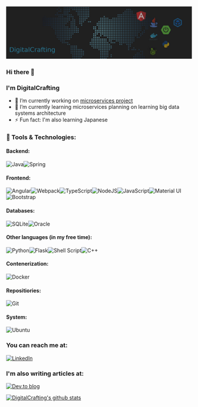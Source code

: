 ![Header](github_banner.jpg "Header")

### Hi there 👋

### I'm DigitalCrafting
- 🔭 I’m currently working on [microservices project](https://github.com/DigitalCrafting/microservices-the-one-project)
- 🌱 I’m currently learning microservices planning on learning big data systems architecture
- ⚡ Fun fact: I'm also learning Japanese

### 🔧 Tools & Technologies:

#### Backend:

<img alt="Java" src="https://img.shields.io/badge/java-%23ED8B00.svg?&style=for-the-badge&logo=java&logoColor=white"/><img alt="Spring" src="https://img.shields.io/badge/spring%20-%236DB33F.svg?&style=for-the-badge&logo=spring&logoColor=white"/>

#### Frontend:

<img alt="Angular" src="https://img.shields.io/badge/angular%20-%23DD0031.svg?&style=for-the-badge&logo=angular&logoColor=white"/><img alt="Webpack" src="https://img.shields.io/badge/webpack%20-%238DD6F9.svg?&style=for-the-badge&logo=webpack&logoColor=black" /><img alt="TypeScript" src="https://img.shields.io/badge/typescript%20-%23007ACC.svg?&style=for-the-badge&logo=typescript&logoColor=white"/><img alt="NodeJS" src="https://img.shields.io/badge/node.js%20-%2343853D.svg?&style=for-the-badge&logo=node.js&logoColor=white"/><img alt="JavaScript" src="https://img.shields.io/badge/javascript%20-%23323330.svg?&style=for-the-badge&logo=javascript&logoColor=%23F7DF1E"/><img alt="Material UI" src="https://img.shields.io/badge/material%20ui%20-%230081CB.svg?&style=for-the-badge&logo=material-ui&logoColor=white"/><img alt="Bootstrap" src="https://img.shields.io/badge/bootstrap%20-%23563D7C.svg?&style=for-the-badge&logo=bootstrap&logoColor=white"/>

#### Databases:

<img alt="SQLite" src ="https://img.shields.io/badge/sqlite-%2307405e.svg?&style=for-the-badge&logo=sqlite&logoColor=white"/><img alt="Oracle" src ="https://img.shields.io/badge/oracle%20-%23F00000.svg?&style=for-the-badge&logo=oracle&logoColor=white" />

#### Other languages (in my free time):

<img alt="Python" src="https://img.shields.io/badge/python%20-%2314354C.svg?&style=for-the-badge&logo=python&logoColor=white"/><img alt="Flask" src="https://img.shields.io/badge/flask%20-%23000.svg?&style=for-the-badge&logo=flask&logoColor=white"/><img alt="Shell Script" src="https://img.shields.io/badge/shell_script%20-%23121011.svg?&style=for-the-badge&logo=gnu-bash&logoColor=white"/><img alt="C++" src="https://img.shields.io/badge/c++%20-%2300599C.svg?&style=for-the-badge&logo=c%2B%2B&ogoColor=white"/>

#### Contenerization:

<img alt="Docker" src="https://img.shields.io/badge/docker%20-%230db7ed.svg?&style=for-the-badge&logo=docker&logoColor=white"/>

#### Repositiories:

<img alt="Git" src="https://img.shields.io/badge/git%20-%23F05033.svg?&style=for-the-badge&logo=git&logoColor=white"/>

#### System:

<img alt="Ubuntu" src="https://img.shields.io/badge/Ubuntu-E95420?style=for-the-badge&logo=ubuntu&logoColor=white" />

<!-- ![](https://img.shields.io/badge/OS-Linux-informational?style=flat&logo=linux&logoColor=white&color=5680c5)
![](https://img.shields.io/badge/Code-Java-informational?style=flat&logo=java&logoColor=white&color=5680c5)
![](https://img.shields.io/badge/Editor-Intellij-informational?style=flat&logo=intellij-idea&logoColor=white&color=5680c5)
![](https://img.shields.io/badge/Editor-Intellij-informational?style=flat&logo=intellij-idea&logoColor=white&color=5680c5)
![](https://img.shields.io/badge/Code-Python-informational?style=flat&logo=python&logoColor=white&color=5680c5)
![](https://img.shields.io/badge/Shell-Bash-informational?style=flat&logo=gnu-bash&logoColor=white&color=5680c5)
![](https://img.shields.io/badge/Tools-SQLite-informational?style=flat&logo=sqllite&logoColor=white&color=5680c5) -->

### You can reach me at:

[<img alt="LinkedIn" src="https://img.shields.io/badge/linkedin%20-%230077B5.svg?&style=for-the-badge&logo=linkedin&logoColor=white"/>](https://www.linkedin.com/in/kamil-kasprzyk-digital-crafting/)

### I'm also writing articles at: 

[<img alt="Dev.to blog" src="https://img.shields.io/badge/dev.to-0A0A0A?style=for-the-badge&logo=dev.to&logoColor=white">](https://dev.to/digitalcrafting)

[![DigitalCrafting's github stats](https://github-readme-stats.vercel.app/api?username=DigitalCrafting&theme=algolia)](https://github.com/DigitalCrafting/github-readme-stats)

<!--
**DigitalCrafting/DigitalCrafting** is a ✨ _special_ ✨ repository because its `README.md` (this file) appears on your GitHub profile.

Here are some ideas to get you started:

- 🔭 I’m currently working on ...
- 🌱 I’m currently learning ...
- 👯 I’m looking to collaborate on ...
- 🤔 I’m looking for help with ...
- 💬 Ask me about ...
- 📫 How to reach me: ...
- 😄 Pronouns: ...
- ⚡ Fun fact: ...
-->
